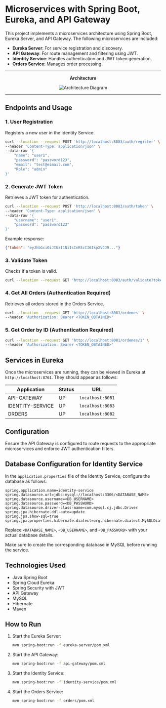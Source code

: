 # Microservices with Spring Boot, Eureka, and API Gateway

This project implements a microservices architecture using Spring Boot, Eureka Server, and API Gateway. The following microservices are included:

- **Eureka Server**: For service registration and discovery.
- **API Gateway**: For route management and filtering using JWT.
- **Identity Service**: Handles authentication and JWT token generation.
- **Orders Service**: Manages order processing.
---
<p align="center">
  <strong>Architecture</strong>
</p>

<p align="center">
  <img src="https://i.imgur.com/DDc4sVg.png" alt="Architecture Diagram">
</p>

---

## Endpoints and Usage

### 1. User Registration

Registers a new user in the Identity Service.

```sh
curl --location --request POST 'http://localhost:8083/auth/register' \
--header 'Content-Type: application/json' \
--data-raw '{
    "name": "user1",
    "password": "password123",
    "email": "test@eimail.com",
    "Role": "admin"
}'
```

### 2. Generate JWT Token

Retrieves a JWT token for authentication.

```sh
curl --location --request POST 'http://localhost:8083/auth/token' \
--header 'Content-Type: application/json' \
--data-raw '{
    "username": "user1",
    "password": "password123"
}'
```

Example response:

```json
{"token": "eyJhbGciOiJIUzI1NiIsInR5cCI6IkpXVCJ9..."}
```

### 3. Validate Token

Checks if a token is valid.

```sh
curl --location --request GET 'http://localhost:8083/auth/validate?token=eyJhbGciOiJIUzI1NiIsInR5cCI6IkpXVCJ9...'
```

### 4. Get All Orders (Authentication Required)

Retrieves all orders stored in the Orders Service.

```sh
curl --location --request GET 'http://localhost:8081/ordenes' \
--header 'Authorization: Bearer <TOKEN_OBTAINED>'
```

### 5. Get Order by ID (Authentication Required)

```sh
curl --location --request GET 'http://localhost:8081/ordenes/1' \
--header 'Authorization: Bearer <TOKEN_OBTAINED>'
```

## Services in Eureka

Once the microservices are running, they can be viewed in Eureka at `http://localhost:8761`. They should appear as follows:

| Application      | Status | URL              |
| ---------------- | ------ | ---------------- |
| API-GATEWAY      | UP     | `localhost:8081` |
| IDENTITY-SERVICE | UP     | `localhost:8083` |
| ORDERS           | UP     | `localhost:8082` |

## Configuration

Ensure the API Gateway is configured to route requests to the appropriate microservices and enforce JWT authentication filters.

## Database Configuration for Identity Service

In the `application.properties` file of the Identity Service, configure the database as follows:

```properties
spring.application.name=identity-service
spring.datasource.url=jdbc:mysql://localhost:3306/<DATABASE_NAME>
spring.datasource.username=<DB_USERNAME>
spring.datasource.password=<DB_PASSWORD>
spring.datasource.driver-class-name=com.mysql.cj.jdbc.Driver
spring.jpa.hibernate.ddl-auto=update
spring.jpa.show-sql=true
spring.jpa.properties.hibernate.dialect=org.hibernate.dialect.MySQLDialect
```

Replace `<DATABASE_NAME>`, `<DB_USERNAME>`, and `<DB_PASSWORD>` with your actual database details.

Make sure to create the corresponding database in MySQL before running the service.

## Technologies Used

- Java Spring Boot
- Spring Cloud Eureka
- Spring Security with JWT
- API Gateway
- MySQL
- Hibernate
- Maven

## How to Run

1. Start the Eureka Server:
   ```sh
   mvn spring-boot:run -f eureka-server/pom.xml
   ```
2. Start the API Gateway:
   ```sh
   mvn spring-boot:run -f api-gateway/pom.xml
   ```
3. Start the Identity Service:
   ```sh
   mvn spring-boot:run -f identity-service/pom.xml
   ```
4. Start the Orders Service:
   ```sh
   mvn spring-boot:run -f orders/pom.xml
   ```

